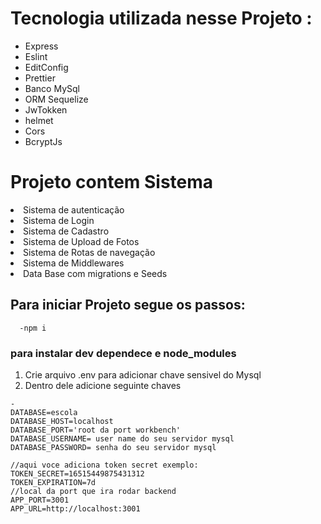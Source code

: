 # Tecnologia utilizada nesse Projeto :

<ul>
  <li> Express </li>
  <li> Eslint </li>
  <li> EditConfig </li>
  <li> Prettier </li>
  <li> Banco MySql </li>
  <li> ORM Sequelize </li>
  <li> JwTokken </li>
  <li> helmet</li>
  <li> Cors</li>
  <li> BcryptJs </li>
</ul>

<h1 align="left"> Projeto contem Sistema </h1>

<li> Sistema de  autenticação </li>
<li> Sistema de  Login </li>
<li> Sistema de  Cadastro </li>
<li> Sistema de  Upload de Fotos </li>
<li> Sistema de  Rotas de navegação  </li>
<li> Sistema de  Middlewares  </li>
<li> Data Base com migrations e Seeds  </li>


## Para iniciar Projeto segue os passos:
      -npm i 

   ###  para instalar dev dependece e node_modules

   1) Crie arquivo .env para adicionar chave  sensivel do Mysql
   2) Dentro dele adicione seguinte chaves

    -
    DATABASE=escola
    DATABASE_HOST=localhost
    DATABASE_PORT='root da port workbench'
    DATABASE_USERNAME= user name do seu servidor mysql
    DATABASE_PASSWORD= senha do seu servidor mysql
    
    //aqui voce adiciona token secret exemplo:
    TOKEN_SECRET=16515449875431312
    TOKEN_EXPIRATION=7d
    //local da port que ira rodar backend
    APP_PORT=3001
    APP_URL=http://localhost:3001

    



